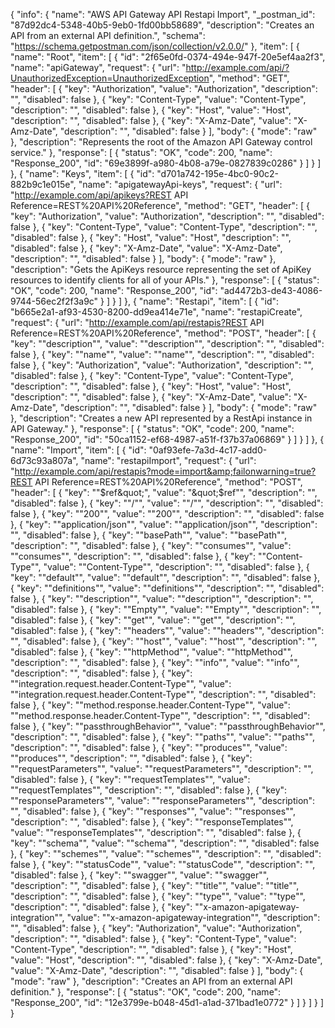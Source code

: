 {
  "info": {
    "name": "AWS API Gateway API Restapi Import",
    "_postman_id": "87d92dc4-5348-40b5-9eb0-1fd00bb58689",
    "description": "Creates an API from an external API definition.",
    "schema": "https://schema.getpostman.com/json/collection/v2.0.0/"
  },
  "item": [
    {
      "name": "Root",
      "item": [
        {
          "id": "2f65e0fd-0374-494e-947f-20e5ef4aa2f3",
          "name": "apiGateway",
          "request": {
            "url": "http://example.com/api/?UnauthorizedException=UnauthorizedException",
            "method": "GET",
            "header": [
              {
                "key": "Authorization",
                "value": "Authorization",
                "description": "",
                "disabled": false
              },
              {
                "key": "Content-Type",
                "value": "Content-Type",
                "description": "",
                "disabled": false
              },
              {
                "key": "Host",
                "value": "Host",
                "description": "",
                "disabled": false
              },
              {
                "key": "X-Amz-Date",
                "value": "X-Amz-Date",
                "description": "",
                "disabled": false
              }
            ],
            "body": {
              "mode": "raw"
            },
            "description": "Represents the root of the Amazon API Gateway control service."
          },
          "response": [
            {
              "status": "OK",
              "code": 200,
              "name": "Response_200",
              "id": "69e3899f-a980-4b08-a79e-0827839c0286"
            }
          ]
        }
      ]
    },
    {
      "name": "Keys",
      "item": [
        {
          "id": "d701a742-195e-4bc0-90c2-882b9c1e015e",
          "name": "apigatewayApi-keys",
          "request": {
            "url": "http://example.com/api/apikeys?REST API Reference=REST%20API%20Reference",
            "method": "GET",
            "header": [
              {
                "key": "Authorization",
                "value": "Authorization",
                "description": "",
                "disabled": false
              },
              {
                "key": "Content-Type",
                "value": "Content-Type",
                "description": "",
                "disabled": false
              },
              {
                "key": "Host",
                "value": "Host",
                "description": "",
                "disabled": false
              },
              {
                "key": "X-Amz-Date",
                "value": "X-Amz-Date",
                "description": "",
                "disabled": false
              }
            ],
            "body": {
              "mode": "raw"
            },
            "description": "Gets the ApiKeys resource representing the set of ApiKey resources to identify clients for all of your APIs."
          },
          "response": [
            {
              "status": "OK",
              "code": 200,
              "name": "Response_200",
              "id": "ad4472b3-de43-4086-9744-56ec2f2f3a9c"
            }
          ]
        }
      ]
    },
    {
      "name": "Restapi",
      "item": [
        {
          "id": "b665e2a1-af93-4530-8200-dd9ea414e71e",
          "name": "restapiCreate",
          "request": {
            "url": "http://example.com/api/restapis?REST API Reference=REST%20API%20Reference",
            "method": "POST",
            "header": [
              {
                "key": "&quot;description&quot;",
                "value": "&quot;description&quot;",
                "description": "",
                "disabled": false
              },
              {
                "key": "&quot;name&quot;",
                "value": "&quot;name&quot;",
                "description": "",
                "disabled": false
              },
              {
                "key": "Authorization",
                "value": "Authorization",
                "description": "",
                "disabled": false
              },
              {
                "key": "Content-Type",
                "value": "Content-Type",
                "description": "",
                "disabled": false
              },
              {
                "key": "Host",
                "value": "Host",
                "description": "",
                "disabled": false
              },
              {
                "key": "X-Amz-Date",
                "value": "X-Amz-Date",
                "description": "",
                "disabled": false
              }
            ],
            "body": {
              "mode": "raw"
            },
            "description": "Creates a new API represented by a RestApi instance in API Gateway."
          },
          "response": [
            {
              "status": "OK",
              "code": 200,
              "name": "Response_200",
              "id": "50ca1152-ef68-4987-a51f-f37b37a06869"
            }
          ]
        }
      ]
    },
    {
      "name": "Import",
      "item": [
        {
          "id": "0af93efe-7a3d-4c17-add0-6d73c93a807a",
          "name": "restapiImport",
          "request": {
            "url": "http://example.com/api/restapis?mode=import&amp;failonwarning=true?REST API Reference=REST%20API%20Reference",
            "method": "POST",
            "header": [
              {
                "key": "&quot;$ref&quot;",
                "value": "&quot;$ref&quot;",
                "description": "",
                "disabled": false
              },
              {
                "key": "&quot;/&quot;",
                "value": "&quot;/&quot;",
                "description": "",
                "disabled": false
              },
              {
                "key": "&quot;200&quot;",
                "value": "&quot;200&quot;",
                "description": "",
                "disabled": false
              },
              {
                "key": "&quot;application/json&quot;",
                "value": "&quot;application/json&quot;",
                "description": "",
                "disabled": false
              },
              {
                "key": "&quot;basePath&quot;",
                "value": "&quot;basePath&quot;",
                "description": "",
                "disabled": false
              },
              {
                "key": "&quot;consumes&quot;",
                "value": "&quot;consumes&quot;",
                "description": "",
                "disabled": false
              },
              {
                "key": "&quot;Content-Type&quot;",
                "value": "&quot;Content-Type&quot;",
                "description": "",
                "disabled": false
              },
              {
                "key": "&quot;default&quot;",
                "value": "&quot;default&quot;",
                "description": "",
                "disabled": false
              },
              {
                "key": "&quot;definitions&quot;",
                "value": "&quot;definitions&quot;",
                "description": "",
                "disabled": false
              },
              {
                "key": "&quot;description&quot;",
                "value": "&quot;description&quot;",
                "description": "",
                "disabled": false
              },
              {
                "key": "&quot;Empty&quot;",
                "value": "&quot;Empty&quot;",
                "description": "",
                "disabled": false
              },
              {
                "key": "&quot;get&quot;",
                "value": "&quot;get&quot;",
                "description": "",
                "disabled": false
              },
              {
                "key": "&quot;headers&quot;",
                "value": "&quot;headers&quot;",
                "description": "",
                "disabled": false
              },
              {
                "key": "&quot;host&quot;",
                "value": "&quot;host&quot;",
                "description": "",
                "disabled": false
              },
              {
                "key": "&quot;httpMethod&quot;",
                "value": "&quot;httpMethod&quot;",
                "description": "",
                "disabled": false
              },
              {
                "key": "&quot;info&quot;",
                "value": "&quot;info&quot;",
                "description": "",
                "disabled": false
              },
              {
                "key": "&quot;integration.request.header.Content-Type&quot;",
                "value": "&quot;integration.request.header.Content-Type&quot;",
                "description": "",
                "disabled": false
              },
              {
                "key": "&quot;method.response.header.Content-Type&quot;",
                "value": "&quot;method.response.header.Content-Type&quot;",
                "description": "",
                "disabled": false
              },
              {
                "key": "&quot;passthroughBehavior&quot;",
                "value": "&quot;passthroughBehavior&quot;",
                "description": "",
                "disabled": false
              },
              {
                "key": "&quot;paths&quot;",
                "value": "&quot;paths&quot;",
                "description": "",
                "disabled": false
              },
              {
                "key": "&quot;produces&quot;",
                "value": "&quot;produces&quot;",
                "description": "",
                "disabled": false
              },
              {
                "key": "&quot;requestParameters&quot;",
                "value": "&quot;requestParameters&quot;",
                "description": "",
                "disabled": false
              },
              {
                "key": "&quot;requestTemplates&quot;",
                "value": "&quot;requestTemplates&quot;",
                "description": "",
                "disabled": false
              },
              {
                "key": "&quot;responseParameters&quot;",
                "value": "&quot;responseParameters&quot;",
                "description": "",
                "disabled": false
              },
              {
                "key": "&quot;responses&quot;",
                "value": "&quot;responses&quot;",
                "description": "",
                "disabled": false
              },
              {
                "key": "&quot;responseTemplates&quot;",
                "value": "&quot;responseTemplates&quot;",
                "description": "",
                "disabled": false
              },
              {
                "key": "&quot;schema&quot;",
                "value": "&quot;schema&quot;",
                "description": "",
                "disabled": false
              },
              {
                "key": "&quot;schemes&quot;",
                "value": "&quot;schemes&quot;",
                "description": "",
                "disabled": false
              },
              {
                "key": "&quot;statusCode&quot;",
                "value": "&quot;statusCode&quot;",
                "description": "",
                "disabled": false
              },
              {
                "key": "&quot;swagger&quot;",
                "value": "&quot;swagger&quot;",
                "description": "",
                "disabled": false
              },
              {
                "key": "&quot;title&quot;",
                "value": "&quot;title&quot;",
                "description": "",
                "disabled": false
              },
              {
                "key": "&quot;type&quot;",
                "value": "&quot;type&quot;",
                "description": "",
                "disabled": false
              },
              {
                "key": "&quot;x-amazon-apigateway-integration&quot;",
                "value": "&quot;x-amazon-apigateway-integration&quot;",
                "description": "",
                "disabled": false
              },
              {
                "key": "Authorization",
                "value": "Authorization",
                "description": "",
                "disabled": false
              },
              {
                "key": "Content-Type",
                "value": "Content-Type",
                "description": "",
                "disabled": false
              },
              {
                "key": "Host",
                "value": "Host",
                "description": "",
                "disabled": false
              },
              {
                "key": "X-Amz-Date",
                "value": "X-Amz-Date",
                "description": "",
                "disabled": false
              }
            ],
            "body": {
              "mode": "raw"
            },
            "description": "Creates an API from an external API definition."
          },
          "response": [
            {
              "status": "OK",
              "code": 200,
              "name": "Response_200",
              "id": "12e3799e-b048-45d1-a1ad-371bad1e0772"
            }
          ]
        }
      ]
    }
  ]
}